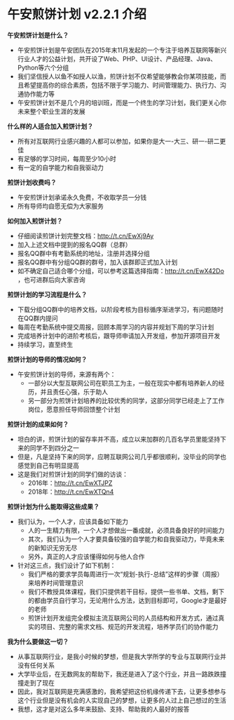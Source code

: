# 午安煎饼计划 v2.2.1 介绍

**午安煎饼计划是什么？**

* 午安煎饼计划是午安团队在2015年末11月发起的一个专注于培养互联网等新兴行业人才的公益计划，共开设了Web、PHP、UI设计、产品经理、Java、Python等六个分组
* 我们坚信授人以鱼不如授人以渔，煎饼计划不仅希望能够教会你某项技能，而且希望提高你的综合素质，包括不限于学习能力、时间管理能力、执行力、沟通协作能力等
* 午安煎饼计划不是几个月的培训班，而是一个终生的学习计划，我们更关心你未来整个职业生涯的发展

**什么样的人适合加入煎饼计划？**

* 所有对互联网行业感兴趣的人都可以参加，如果你是大一-大三、研一-研二更佳
* 有足够的学习时间，每周至少10小时
* 有一定的自学能力和自我驱动力

**煎饼计划收费吗？**

* 午安煎饼计划承诺永久免费，不收取学员一分钱
* 所有导师均自愿无偿为大家服务

**如何加入煎饼计划？**

* 仔细阅读煎饼计划完整文档：http://t.cn/EwXj9Ay 
* 加入上述文档中提到的报名QQ群（总群）
* 报名QQ群中有考勤系统的地址，注册并选择分组
* 报名QQ群中有分组QQ群的群号，加入该群即正式加入计划
* 如不确定自己适合哪个分组，可以参考这篇选择指南：http://t.cn/EwX42Do ，也可进群后向大家咨询

**煎饼计划的学习流程是什么？**

* 下载分组QQ群中的培养文档，以阶段考核为目标循序渐进学习，有问题随时在QQ群内提问
* 每周在考勤系统中提交周报，回顾本周学习的内容并规划下周的学习计划
* 完成培养计划中的进阶考核后，跟导师申请加入开发组，参加开源项目开发
* 持续学习，直至终生

**煎饼计划的导师的情况如何？**

* 午安煎饼计划的导师，来源有两个：
  * 一部分以大型互联网公司在职员工为主，一般在现实中都有培养新人的经历，并且责任心强，乐于助人
  * 另一部分为煎饼计划培养的比较优秀的同学，这部分同学已经走上了工作岗位，愿意担任导师回馈整个计划

**煎饼计划的成果如何？**

* 坦白的讲，煎饼计划的留存率并不高，成立以来加群的几百名学员里能坚持下来的同学不到四分之一
* 但是，凡是坚持下来的同学，应聘互联网公司几乎都很顺利，没毕业的同学也感觉到自己有明显提高
* 这是我们对煎饼计划的同学们做的访谈：
  * 2016年：http://t.cn/EwXTJPZ
  * 2018年：http://t.cn/EwXTQn4

**煎饼计划为什么能取得这些成果？**

* 我们认为，一个人才，应该具备如下能力
  * 人的一生精力有限，一个人才想做出一番成就，必须具备良好的时间能力
  * 其次，我们认为一个人才要具备较强的自学能力和自我驱动力，毕竟未来的新知识无穷无尽
  * 另外，真正的人才应该懂得如何与他人合作
* 针对这三点，我们设计了如下机制：
  * 我们严格的要求学员每周进行一次“规划-执行-总结”这样的步骤（周报）来培养时间管理意识
  * 我们不教授具体课程，我们只提供若干目标，提供一些书单、文档，剩下的都由学员自行学习，无论用什么方法，达到目标即可，Google才是最好的老师
  * 煎饼计划开发组完全模拟主流互联网公司的人员结构和开发方式，通过真实的项目、完整的需求文档、规范的开发流程，培养学员们的协作能力

**我为什么要做这一切？**

* 从事互联网行业，是我小时候的梦想，但是我大学所学的专业与互联网行业并没有任何关系
* 大学毕业后，在无数网友的帮助下，我还是进入了这个行业，并且一路跌跌撞撞走到了现在
* 因此，我对互联网是充满感激的，我希望把这份机缘传递下去，让更多想参与这个行业但是没有机会的人实现自己的梦想，让更多的人过上自己想过的生活
* 我想，这才是对这么多年来鼓励、支持、帮助我的人最好的报答
